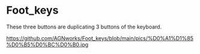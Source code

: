 # Foot_keys
These three buttons are duplicating 3 buttons of the keyboard.

https://github.com/AGNworks/Foot_keys/blob/main/pics/%D0%A1%D1%85%D0%B5%D0%BC%D0%B0.jpg
